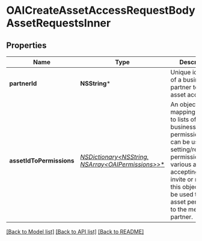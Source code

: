 # OAICreateAssetAccessRequestBodyAssetRequestsInner

## Properties
Name | Type | Description | Notes
------------ | ------------- | ------------- | -------------
**partnerId** | **NSString*** | Unique identifier of a business partner to request asset access to. | 
**assetIdToPermissions** | [**NSDictionary&lt;NSString*, NSArray&lt;OAIPermissions&gt;*&gt;***](NSArray.md) | An object mapping asset ids to lists of business permissions. This can be used to setting/requesting permissions on various assets. If accepting an invite or request, this object would be used to grant asset permissions to the member or partner.  | 

[[Back to Model list]](../README.md#documentation-for-models) [[Back to API list]](../README.md#documentation-for-api-endpoints) [[Back to README]](../README.md)


